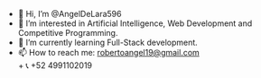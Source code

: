 - 👋 Hi, I’m @AngelDeLara596
- 👀 I’m interested in Artificial Intelligence, Web Development and Competitive Programming.
- 🌱 I’m currently learning Full-Stack development.
- 📫 How to reach me: robertoangel19@gmail.com <br>
      + 📞 +52 4991102019

<!---
AngelDeLara596/AngelDeLara596 is a ✨ special ✨ repository because its `README.md` (this file) appears on your GitHub profile.
You can click the Preview link to take a look at your changes.
--->
